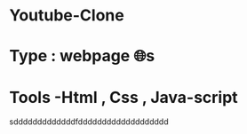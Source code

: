 # Youtube-Clone
# Type : webpage 🌐s
# Tools -Html , Css , Java-script 

sdddddddddddddfddddddddddddddddddd